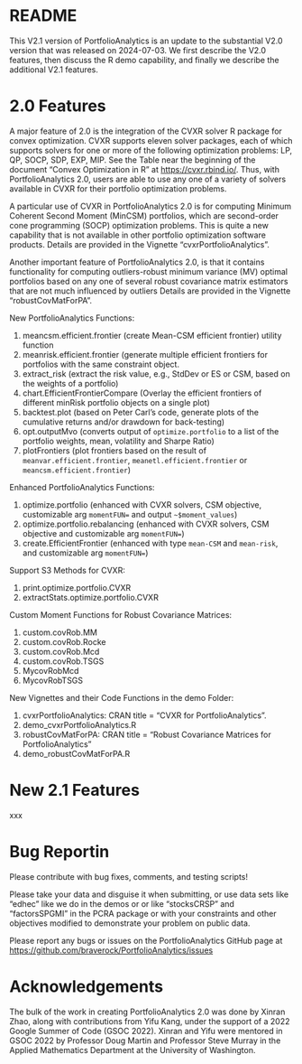 README
================

This V2.1 version of PortfolioAnalytics is an update to the substantial
V2.0 version that was released on 2024-07-03. We first describe the V2.0
features, then discuss the R demo capability, and finally we describe
the additional V2.1 features.

# 2.0 Features

A major feature of 2.0 is the integration of the CVXR solver R package
for convex optimization. CVXR supports eleven solver packages, each of
which supports solvers for one or more of the following optimization
problems: LP, QP, SOCP, SDP, EXP, MIP. See the Table near the beginning
of the document “Convex Optimization in R” at <https://cvxr.rbind.io/>.
Thus, with PortfolioAnalytics 2.0, users are able to use any one of a
variety of solvers available in CVXR for their portfolio optimization
problems.

A particular use of CVXR in PortfolioAnalytics 2.0 is for computing
Minimum Coherent Second Moment (MinCSM) portfolios, which are
second-order cone programming (SOCP) optimization problems. This is
quite a new capability that is not available in other portfolio
optimization software products. Details are provided in the Vignette
“cvxrPortfolioAnalytics”.

Another important feature of PortfolioAnalytics 2.0, is that it contains
functionality for computing outliers-robust minimum variance (MV)
optimal portfolios based on any one of several robust covariance matrix
estimators that are not much influenced by outliers Details are provided
in the Vignette “robustCovMatForPA”.

New PortfolioAnalytics Functions:

1.  meancsm.efficient.frontier (create Mean-CSM efficient frontier)
    utility function
2.  meanrisk.efficient.frontier (generate multiple efficient frontiers
    for portfolios with the same constraint object.
3.  extract_risk (extract the risk value, e.g., StdDev or ES or CSM,
    based on the weights of a portfolio)
4.  chart.EfficientFrontierCompare (Overlay the efficient frontiers of
    different minRisk portfolio objects on a single plot)
5.  backtest.plot (based on Peter Carl’s code, generate plots of the
    cumulative returns and/or drawdown for back-testing)
6.  opt.outputMvo (converts output of `optimize.portfolio` to a list of
    the portfolio weights, mean, volatility and Sharpe Ratio)
7.  plotFrontiers (plot frontiers based on the result of
    `meanvar.efficient.frontier`, `meanetl.efficient.frontier` or
    `meancsm.efficient.frontier`)

Enhanced PortfolioAnalytics Functions:

1.  optimize.portfolio (enhanced with CVXR solvers, CSM objective,
    customizable arg `momentFUN=` and output `~$moment_values`)
2.  optimize.portfolio.rebalancing (enhanced with CVXR solvers, CSM
    objective and customizable arg `momentFUN=`)
3.  create.EfficientFrontier (enhanced with type `mean-CSM` and
    `mean-risk`, and customizable arg `momentFUN=`)

Support S3 Methods for CVXR:

1.  print.optimize.portfolio.CVXR
2.  extractStats.optimize.portfolio.CVXR

Custom Moment Functions for Robust Covariance Matrices:

1.  custom.covRob.MM
2.  custom.covRob.Rocke
3.  custom.covRob.Mcd
4.  custom.covRob.TSGS
5.  MycovRobMcd
6.  MycovRobTSGS

New Vignettes and their Code Functions in the demo Folder:

1.  cvxrPortfolioAnalytics: CRAN title = “CVXR for PortfolioAnalytics”.
2.  demo_cvxrPortfolioAnalytics.R
3.  robustCovMatForPA: CRAN title = “Robust Covariance Matrices for
    PortfolioAnalytics”
4.  demo_robustCovMatForPA.R

# New 2.1 Features

xxx

# Bug Reportin

Please contribute with bug fixes, comments, and testing scripts!

Please take your data and disguise it when submitting, or use data sets
like “edhec” like we do in the demos or or like “stocksCRSP” and
“factorsSPGMI” in the PCRA package or with your constraints and other
objectives modified to demonstrate your problem on public data.

Please report any bugs or issues on the PortfolioAnalytics GitHub page
at <https://github.com/braverock/PortfolioAnalytics/issues>

# Acknowledgements

The bulk of the work in creating PortfolioAnalytics 2.0 was done by
Xinran Zhao, along with contributions from Yifu Kang, under the support
of a 2022 Google Summer of Code (GSOC 2022). Xinran and Yifu were
mentored in GSOC 2022 by Professor Doug Martin and Professor Steve
Murray in the Applied Mathematics Department at the University of
Washington.
